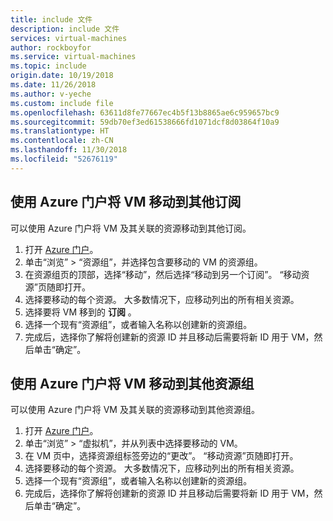 ```yaml
---
title: include 文件
description: include 文件
services: virtual-machines
author: rockboyfor
ms.service: virtual-machines
ms.topic: include
origin.date: 10/19/2018
ms.date: 11/26/2018
ms.author: v-yeche
ms.custom: include file
ms.openlocfilehash: 63611d8fe77667ec4b5f13b8865ae6c959657bc9
ms.sourcegitcommit: 59db70ef3ed61538666fd1071dcf8d03864f10a9
ms.translationtype: HT
ms.contentlocale: zh-CN
ms.lasthandoff: 11/30/2018
ms.locfileid: "52676119"
---
```

## <a name="use-the-azure-portal-to-move-a-vm-to-a-different-subscription"></a>使用 Azure 门户将 VM 移动到其他订阅
可以使用 Azure 门户将 VM 及其关联的资源移动到其他订阅。

1. 打开 [Azure 门户](https://portal.azure.cn)。
2. 单击“浏览” > “资源组”，并选择包含要移动的 VM 的资源组。
3. 在资源组页的顶部，选择“移动”，然后选择“移动到另一个订阅”。 “移动资源”页随即打开。
4. 选择要移动的每个资源。 大多数情况下，应移动列出的所有相关资源。
5. 选择要将 VM 移到的 **订阅** 。
6. 选择一个现有“资源组”，或者输入名称以创建新的资源组。
7. 完成后，选择你了解将创建新的资源 ID 并且移动后需要将新 ID 用于 VM，然后单击“确定”。

## <a name="use-the-azure-portal-to-move-a-vm-to-another-resource-group"></a>使用 Azure 门户将 VM 移动到其他资源组
可以使用 Azure 门户将 VM 及其关联的资源移动到其他资源组。

1. 打开 [Azure 门户](https://portal.azure.cn)。
2. 单击“浏览” > “虚拟机”，并从列表中选择要移动的 VM。
3. 在 VM 页中，选择资源组标签旁边的“更改”。 “移动资源”页随即打开。
4. 选择要移动的每个资源。 大多数情况下，应移动列出的所有相关资源。
5. 选择一个现有“资源组”，或者输入名称以创建新的资源组。
6. 完成后，选择你了解将创建新的资源 ID 并且移动后需要将新 ID 用于 VM，然后单击“确定”。

<!--Update_Description: update meta properties, wording update -->